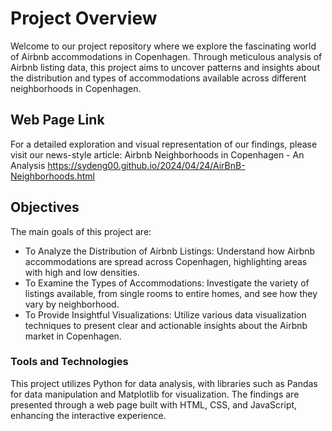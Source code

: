 # Project Overview

Welcome to our project repository where we explore the fascinating world of Airbnb accommodations in Copenhagen. Through meticulous analysis of Airbnb listing data, this project aims to uncover patterns and insights about the distribution and types of accommodations available across different neighborhoods in Copenhagen.

## Web Page Link
For a detailed exploration and visual representation of our findings, please visit our news-style article:
Airbnb Neighborhoods in Copenhagen - An Analysis
https://sydeng00.github.io/2024/04/24/AirBnB-Neighborhoods.html

## Objectives
The main goals of this project are:

- To Analyze the Distribution of Airbnb Listings: Understand how Airbnb accommodations are spread across Copenhagen, highlighting areas with high and low densities.
- To Examine the Types of Accommodations: Investigate the variety of listings available, from single rooms to entire homes, and see how they vary by neighborhood.
- To Provide Insightful Visualizations: Utilize various data visualization techniques to present clear and actionable insights about the Airbnb market in Copenhagen.
### Tools and Technologies
This project utilizes Python for data analysis, with libraries such as Pandas for data manipulation and Matplotlib for visualization. The findings are presented through a web page built with HTML, CSS, and JavaScript, enhancing the interactive experience.

